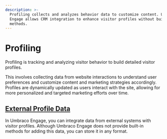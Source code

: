 ```yaml
---
description: >-
  Profiling collects and analyzes behavior data to customize content. Umbraco
  Engage allows CRM integration to enhance visitor profiles without built-in
  methods.
---
```


# Profiling

Profiling is tracking and analyzing visitor behavior to build detailed visitor profiles.

This involves collecting data from website interactions to understand user preferences and customize content and marketing strategies accordingly. Profiles are dynamically updated as users interact with the site, allowing for more personalized and targeted marketing efforts over time.

## [External Profile Data](external-profile-data.md)

In Umbraco Engage, you can integrate data from external systems with visitor profiles. Although Umbraco Engage does not provide built-in methods for adding this data, you can store it in any format.
